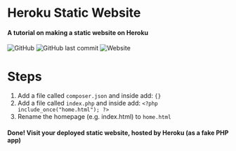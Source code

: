 # Heroku Static Website
#### A tutorial on making a static website on Heroku

![GitHub](https://img.shields.io/github/license/Tacosheel/heroku-static-site?color=brightgreen&style=for-the-badge)
![GitHub last commit](https://img.shields.io/github/last-commit/Tacosheel/heroku-static-site?style=for-the-badge)
![Website](https://img.shields.io/website?down_color=red&down_message=Offline&style=for-the-badge&up_color=brightgreen&up_message=Online&url=https%3A%2F%2Fstatic.tacosheel.dev)

# Steps
1. Add a file called ```composer.json``` and inside add: ```{}```
2. Add a file called ```index.php``` and inside add: ```<?php include_once("home.html"); ?>```
3. Rename the homepage (e.g. index.html) to ```home.html```

#### Done! Visit your deployed static website, hosted by Heroku (as a fake PHP app)
